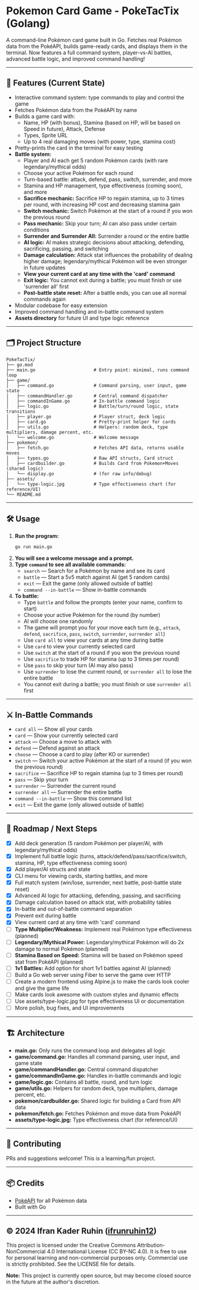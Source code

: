 # Pokemon Card Game - PokeTacTix (Golang)

A command-line Pokémon card game built in Go. Fetches real Pokémon data from the PokéAPI, builds game-ready cards, and displays them in the terminal. Now features a full command system, player-vs-AI battles, advanced battle logic, and improved command handling!

---

## 🚀 Features (Current State)
- Interactive command system: type commands to play and control the game
- Fetches Pokémon data from the PokéAPI by name
- Builds a game card with:
  - Name, HP (with bonus), Stamina (based on HP, will be based on Speed in future), Attack, Defense
  - Types, Sprite URL
  - Up to 4 real damaging moves (with power, type, stamina cost)
- Pretty-prints the card in the terminal for easy testing
- **Battle system:**
  - Player and AI each get 5 random Pokémon cards (with rare legendary/mythical odds)
  - Choose your active Pokémon for each round
  - Turn-based battle: attack, defend, pass, switch, surrender, and more
  - Stamina and HP management, type effectiveness (coming soon), and more
  - **Sacrifice mechanic:** Sacrifice HP to regain stamina, up to 3 times per round, with increasing HP cost and decreasing stamina gain
  - **Switch mechanic:** Switch Pokémon at the start of a round if you won the previous round
  - **Pass mechanic:** Skip your turn; AI can also pass under certain conditions
  - **Surrender and Surrender All:** Surrender a round or the entire battle
  - **AI logic:** AI makes strategic decisions about attacking, defending, sacrificing, passing, and switching
  - **Damage calculation:** Attack stat influences the probability of dealing higher damage; legendary/mythical Pokémon will be even stronger in future updates
  - **View your current card at any time with the 'card' command**
  - **Exit logic:** You cannot exit during a battle; you must finish or use 'surrender all' first
  - **Post-battle state reset:** After a battle ends, you can use all normal commands again
- Modular codebase for easy extension
- Improved command handling and in-battle command system
- **Assets directory** for future UI and type logic reference

---

## 🗂️ Project Structure
```
PokeTacTix/
├── go.mod
├── main.go                      # Entry point: minimal, runs command loop
├── game/
│   ├── command.go               # Command parsing, user input, game state
│   ├── commandHandler.go        # Central command dispatcher
│   ├── commandInGame.go         # In-battle command logic
│   ├── logic.go                 # Battle/turn/round logic, state transitions
│   ├── player.go                # Player struct, deck logic
│   ├── card.go                  # Pretty-print helper for cards
│   ├── utils.go                 # Helpers: random deck, type multipliers, damage percent, etc.
│   └── welcome.go               # Welcome message
├── pokemon/
│   ├── fetch.go                 # Fetches API data, returns usable moves
│   ├── types.go                 # Raw API structs, Card struct
│   ├── cardbuilder.go           # Builds Card from Pokemon+Moves (shared logic)
│   └── display.go               # (for raw info/debug)
├── assets/
│   └── type-logic.jpg           # Type effectiveness chart (for reference/UI)
└── README.md
```

---

## 🛠️ Usage
1. **Run the program:**
   ```sh
   go run main.go
   ```
2. **You will see a welcome message and a prompt.**
3. **Type `command` to see all available commands:**
   - `search`   — Search for a Pokémon by name and see its card
   - `battle`   — Start a 5v5 match against AI (get 5 random cards)
   - `exit`     — Exit the game (only allowed outside of battle)
   - `command --in-battle` — Show in-battle commands
4. **To battle:**
   - Type `battle` and follow the prompts (enter your name, confirm to start)
   - Choose your active Pokémon for the round (by number)
   - AI will choose one randomly
   - The game will prompt you for your move each turn (e.g., `attack`, `defend`, `sacrifice`, `pass`, `switch`, `surrender`, `surrender all`)
   - Use `card all` to view your cards at any time during battle
   - Use `card` to view your currently selected card
   - Use `switch` at the start of a round if you won the previous round
   - Use `sacrifice` to trade HP for stamina (up to 3 times per round)
   - Use `pass` to skip your turn (AI may also pass)
   - Use `surrender` to lose the current round, or `surrender all` to lose the entire battle
   - You cannot exit during a battle; you must finish or use `surrender all` first

---

## ⚔️ In-Battle Commands
- `card all`   — Show all your cards
- `card`       — Show your currently selected card
- `attack`     — Choose a move to attack with
- `defend`     — Defend against an attack
- `choose`     — Choose a card to play (after KO or surrender)
- `switch`     — Switch your active Pokémon at the start of a round (if you won the previous round)
- `sacrifice`  — Sacrifice HP to regain stamina (up to 3 times per round)
- `pass`       — Skip your turn
- `surrender`  — Surrender the current round
- `surrender all` — Surrender the entire battle
- `command --in-battle` — Show this command list
- `exit`       — Exit the game (only allowed outside of battle)

---

## 🧭 Roadmap / Next Steps
- [x] Add deck generation (5 random Pokémon per player/AI, with legendary/mythical odds)
- [x] Implement full battle logic (turns, attack/defend/pass/sacrifice/switch, stamina, HP, type effectiveness coming soon)
- [x] Add player/AI structs and state
- [x] CLI menu for viewing cards, starting battles, and more
- [x] Full match system (win/lose, surrender, next battle, post-battle state reset)
- [x] Advanced AI logic for attacking, defending, passing, and sacrificing
- [x] Damage calculation based on attack stat, with probability tables
- [x] In-battle and out-of-battle command separation
- [x] Prevent exit during battle
- [x] View current card at any time with 'card' command
- [ ] **Type Multiplier/Weakness:** Implement real Pokémon type effectiveness (planned)
- [ ] **Legendary/Mythical Power:** Legendary/mythical Pokémon will do 2x damage to normal Pokémon (planned)
- [ ] **Stamina Based on Speed:** Stamina will be based on Pokémon speed stat from PokéAPI (planned)
- [ ] **1v1 Battles:** Add option for short 1v1 battles against AI (planned)
- [ ] Build a Go web server using Fiber to serve the game over HTTP
- [ ] Create a modern frontend using Alpine.js to make the cards look cooler and give the game life
- [ ] Make cards look awesome with custom styles and dynamic effects
- [ ] Use assets/type-logic.jpg for type effectiveness UI or documentation
- [ ] More polish, bug fixes, and UI improvements

---

## 🏗️ Architecture
- **main.go:** Only runs the command loop and delegates all logic
- **game/command.go:** Handles all command parsing, user input, and game state
- **game/commandHandler.go:** Central command dispatcher
- **game/commandInGame.go:** Handles in-battle commands and logic
- **game/logic.go:** Contains all battle, round, and turn logic
- **game/utils.go:** Helpers for random deck, type multipliers, damage percent, etc.
- **pokemon/cardbuilder.go:** Shared logic for building a Card from API data
- **pokemon/fetch.go:** Fetches Pokémon and move data from PokéAPI
- **assets/type-logic.jpg:** Type effectiveness chart (for reference/UI)

---

## 🤝 Contributing
PRs and suggestions welcome! This is a learning/fun project.

---

## 📦 Credits
- [PokéAPI](https://pokeapi.co/) for all Pokémon data
- Built with Go

---

## © 2024 Ifran Kader Ruhin ([ifrunruhin12](https://github.com/ifrunruhin12))
This project is licensed under the Creative Commons Attribution-NonCommercial 4.0 International License (CC BY-NC 4.0).
It is free to use for personal learning and non-commercial purposes only. Commercial use is strictly prohibited.
See the LICENSE file for details.

**Note:** This project is currently open source, but may become closed source in the future at the author's discretion.

